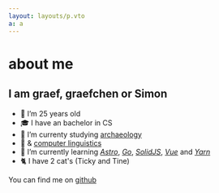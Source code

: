```yaml
---
layout: layouts/p.vto
a: a
---
```


# about me

## I am **graef**, **graefchen** or **Simon**

- 🎉 I’m 25 years old
- 🎓 I have an bachelor in CS
- 🦴 I’m currenty studying [archaeology](https://ufg.phil-fak.uni-koeln.de/en/)
- 📖 & [computer linguistics](https://dh.phil-fak.uni-koeln.de/en/)
- 📝 I’m currently learning _[Astro](https://astro.build)_,
  _[Go](https://go.dev)_, _[SolidJS](https://www.solidjs.com)_,
  _[Vue](https://vuejs.org)_ and _[Yarn](https://yarnpkg.com)_
- 🐈 I have 2 cat's (Ticky and Tine)
<!-- Maybe add two cute pictures of them later, or via hover(likes Wikipedia) -->

You can find me on [github](https://github.com/graefchen)
